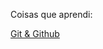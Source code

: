 Coisas que aprendi:

[Git & Github](https://github.com/rodriliva/revisando/blob/master/Git%20%26%20Github.md)